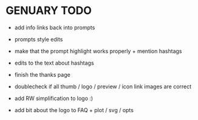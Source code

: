 # GENUARY TODO

- add info links back into prompts
- prompts style edits
- make that the prompt highlight works properly + mention hashtags
- edits to the text about hashtags
- finish the thanks page
- doublecheck if all thumb / logo / preview / icon link images are correct

- add RW simplification to logo :)
- add bit about the logo to FAQ + plot / svg / opts

